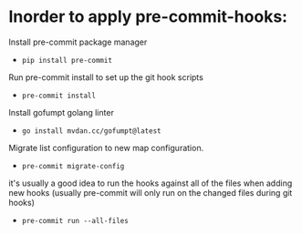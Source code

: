 # Inorder to apply pre-commit-hooks:

Install pre-commit package manager

- ```pip install pre-commit ```

Run pre-commit install to set up the git hook scripts

- ```pre-commit install```

Install gofumpt golang linter

- ```go install mvdan.cc/gofumpt@latest ```

Migrate list configuration to new map configuration.

- ```pre-commit migrate-config```

it's usually a good idea to run the hooks against all of the files when adding new hooks (usually pre-commit will only run on the changed files during git hooks)

- ```pre-commit run --all-files```
